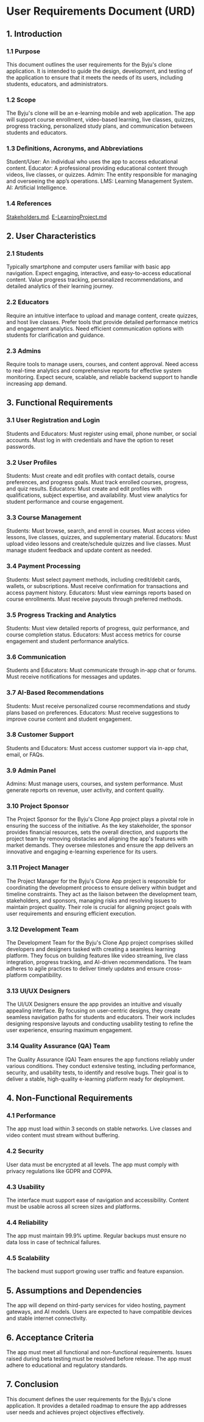 # User Requirements Document (URD)
## 1. Introduction
### 1.1 Purpose
This document outlines the user requirements for the Byju's clone application. It is intended to guide the design, development, and testing of the application to ensure that it meets the needs of its users, including students, educators, and administrators.

### 1.2 Scope
The Byju's clone will be an e-learning mobile and web application. The app will support course enrollment, video-based learning, live classes, quizzes, progress tracking, personalized study plans, and communication between students and educators.

### 1.3 Definitions, Acronyms, and Abbreviations

Student/User: An individual who uses the app to access educational content.
Educator: A professional providing educational content through videos, live classes, or quizzes.
Admin: The entity responsible for managing and overseeing the app’s operations.
LMS: Learning Management System.
AI: Artificial Intelligence.
### 1.4 References

[Stakeholders.md](https://github.com/IIITLucknowSWEngg/CSAICSBTeam021/edit/main/Stakeholders.md).
[E-LearningProject.md](https://github.com/IIITLucknowSWEngg/CSAICSBTeam021/edit/main/Project.md)

## 2. User Characteristics
### 2.1 Students

Typically smartphone and computer users familiar with basic app navigation.
Expect engaging, interactive, and easy-to-access educational content.
Value progress tracking, personalized recommendations, and detailed analytics of their learning journey.
### 2.2 Educators

Require an intuitive interface to upload and manage content, create quizzes, and host live classes.
Prefer tools that provide detailed performance metrics and engagement analytics.
Need efficient communication options with students for clarification and guidance.
### 2.3 Admins

Require tools to manage users, courses, and content approval.
Need access to real-time analytics and comprehensive reports for effective system monitoring.
Expect secure, scalable, and reliable backend support to handle increasing app demand.
## 3. Functional Requirements
### 3.1 User Registration and Login

Students and Educators:
Must register using email, phone number, or social accounts.
Must log in with credentials and have the option to reset passwords.
### 3.2 User Profiles

Students:
Must create and edit profiles with contact details, course preferences, and progress goals.
Must track enrolled courses, progress, and quiz results.
Educators:
Must create and edit profiles with qualifications, subject expertise, and availability.
Must view analytics for student performance and course engagement.
### 3.3 Course Management

Students:
Must browse, search, and enroll in courses.
Must access video lessons, live classes, quizzes, and supplementary material.
Educators:
Must upload video lessons and create/schedule quizzes and live classes.
Must manage student feedback and update content as needed.
### 3.4 Payment Processing

Students:
Must select payment methods, including credit/debit cards, wallets, or subscriptions.
Must receive confirmation for transactions and access payment history.
Educators:
Must view earnings reports based on course enrollments.
Must receive payouts through preferred methods.
### 3.5 Progress Tracking and Analytics

Students:
Must view detailed reports of progress, quiz performance, and course completion status.
Educators:
Must access metrics for course engagement and student performance analytics.
### 3.6 Communication

Students and Educators:
Must communicate through in-app chat or forums.
Must receive notifications for messages and updates.
### 3.7 AI-Based Recommendations

Students:
Must receive personalized course recommendations and study plans based on preferences.
Educators:
Must receive suggestions to improve course content and student engagement.
### 3.8 Customer Support

Students and Educators:
Must access customer support via in-app chat, email, or FAQs.
### 3.9 Admin Panel

Admins:
Must manage users, courses, and system performance.
Must generate reports on revenue, user activity, and content quality.
### 3.10 Project Sponsor
The Project Sponsor for the Byju's Clone App project plays a pivotal role in ensuring the success of the initiative. As the key stakeholder, the sponsor provides financial resources, sets the overall direction, and supports the project team by removing obstacles and aligning the app's features with market demands. They oversee milestones and ensure the app delivers an innovative and engaging e-learning experience for its users.

### 3.11 Project Manager
The Project Manager for the Byju's Clone App project is responsible for coordinating the development process to ensure delivery within budget and timeline constraints. They act as the liaison between the development team, stakeholders, and sponsors, managing risks and resolving issues to maintain project quality. Their role is crucial for aligning project goals with user requirements and ensuring efficient execution.

### 3.12 Development Team
The Development Team for the Byju's Clone App project comprises skilled developers and designers tasked with creating a seamless learning platform. They focus on building features like video streaming, live class integration, progress tracking, and AI-driven recommendations. The team adheres to agile practices to deliver timely updates and ensure cross-platform compatibility.

### 3.13 UI/UX Designers
The UI/UX Designers ensure the app provides an intuitive and visually appealing interface. By focusing on user-centric designs, they create seamless navigation paths for students and educators. Their work includes designing responsive layouts and conducting usability testing to refine the user experience, ensuring maximum engagement.

### 3.14 Quality Assurance (QA) Team
The Quality Assurance (QA) Team ensures the app functions reliably under various conditions. They conduct extensive testing, including performance, security, and usability tests, to identify and resolve bugs. Their goal is to deliver a stable, high-quality e-learning platform ready for deployment.

## 4. Non-Functional Requirements
### 4.1 Performance

The app must load within 3 seconds on stable networks.
Live classes and video content must stream without buffering.
### 4.2 Security

User data must be encrypted at all levels.
The app must comply with privacy regulations like GDPR and COPPA.
### 4.3 Usability

The interface must support ease of navigation and accessibility.
Content must be usable across all screen sizes and platforms.
### 4.4 Reliability

The app must maintain 99.9% uptime.
Regular backups must ensure no data loss in case of technical failures.
### 4.5 Scalability

The backend must support growing user traffic and feature expansion.
## 5. Assumptions and Dependencies
The app will depend on third-party services for video hosting, payment gateways, and AI models.
Users are expected to have compatible devices and stable internet connectivity.
## 6. Acceptance Criteria
The app must meet all functional and non-functional requirements.
Issues raised during beta testing must be resolved before release.
The app must adhere to educational and regulatory standards.
## 7. Conclusion
This document defines the user requirements for the Byju's clone application. It provides a detailed roadmap to ensure the app addresses user needs and achieves project objectives effectively.
